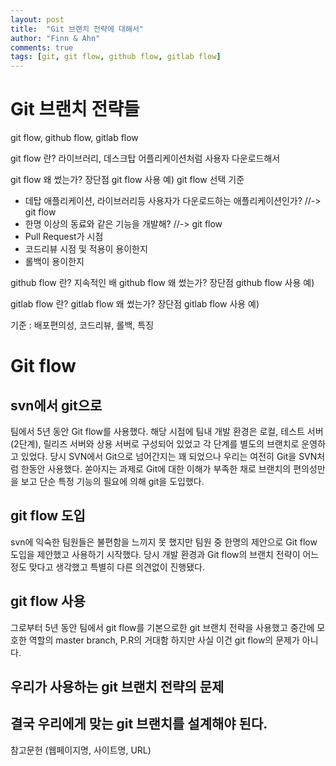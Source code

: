 ```yaml
---
layout: post
title:  "Git 브랜치 전략에 대해서"
author: "Finn & Ahn"
comments: true
tags: [git, git flow, github flow, gitlab flow]
---
```


# Git 브랜치 전략들
git flow, github flow, gitlab flow

git flow 란?
라이브러리, 데스크탑 어플리케이션처럼 사용자 다운로드해서  

git flow 왜 썼는가? 장단점 
git flow 사용 예)
git flow 선택 기준

- 데탑 애플리케이션, 라이브러리등 사용자가 다운로드하는 애플리케이션인가? //-> git flow
- 한명 이상의 동료와 같은 기능을 개발해? //-> git flow
- Pull Request가 시점
- 코드리뷰 시점 및 적용이 용이한지
- 롤백이 용이한지

github flow 란?
지속적인 배
github flow 왜 썼는가? 장단점
github flow 사용 예)


gitlab flow 란?
gitlab flow 왜 썼는가? 장단점
gitlab flow 사용 예)

기준 : 배포편의성, 코드리뷰, 롤백, 특징


# Git flow
## svn에서 git으로
팀에서 5년 동안 Git flow를 사용했다.
해당 시점에 팀내 개발 환경은 로컬, 테스트 서버(2단계), 릴리즈 서버와 상용 서버로 구성되어 있었고
각 단계를 별도의 브랜치로 운영하고 있었다.
당시 SVN에서 Git으로 넘어간지는 꽤 되었으나 우리는 여전히 Git을 SVN처럼 한동안 사용했다.
쏟아지는 과제로 Git에 대한 이해가 부족한 채로 브랜치의 편의성만을 보고 단순 특정 기능의 필요에 의해 git을 도입했다.

## git flow 도입
svn에 익숙한 팀원들은 불편함을 느끼지 못 했지만 팀원 중 한명의 제안으로 Git flow 도입을 제안했고 사용하기 시작했다.
당시 개발 환경과 Git flow의 브랜치 전략이 어느 정도 맞다고 생각했고 특별히 다른 의견없이 진행됐다.

## git flow 사용
그로부터 5년 동안 팀에서 git flow를 기본으로한 git 브랜치 전략을 사용했고
중간에 모호한 역할의 master branch, P.R의 거대함
하지만 사실 이건 git flow의 문제가 아니다.

## 우리가 사용하는 git 브랜치 전략의 문제

## 결국 우리에게 맞는 git 브랜치를 설계해야 된다.

참고문헌 (웹페이지명, 사이트명, URL)